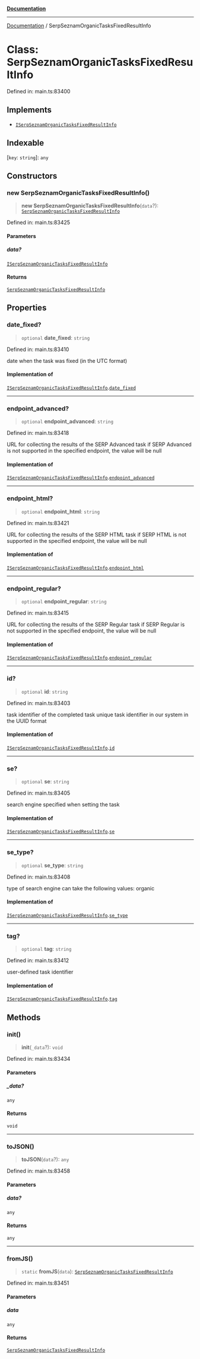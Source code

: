 [**Documentation**](../README.md)

***

[Documentation](../README.md) / SerpSeznamOrganicTasksFixedResultInfo

# Class: SerpSeznamOrganicTasksFixedResultInfo

Defined in: main.ts:83400

## Implements

- [`ISerpSeznamOrganicTasksFixedResultInfo`](../interfaces/ISerpSeznamOrganicTasksFixedResultInfo.md)

## Indexable

\[`key`: `string`\]: `any`

## Constructors

### new SerpSeznamOrganicTasksFixedResultInfo()

> **new SerpSeznamOrganicTasksFixedResultInfo**(`data`?): [`SerpSeznamOrganicTasksFixedResultInfo`](SerpSeznamOrganicTasksFixedResultInfo.md)

Defined in: main.ts:83425

#### Parameters

##### data?

[`ISerpSeznamOrganicTasksFixedResultInfo`](../interfaces/ISerpSeznamOrganicTasksFixedResultInfo.md)

#### Returns

[`SerpSeznamOrganicTasksFixedResultInfo`](SerpSeznamOrganicTasksFixedResultInfo.md)

## Properties

### date\_fixed?

> `optional` **date\_fixed**: `string`

Defined in: main.ts:83410

date when the task was fixed (in the UTC format)

#### Implementation of

[`ISerpSeznamOrganicTasksFixedResultInfo`](../interfaces/ISerpSeznamOrganicTasksFixedResultInfo.md).[`date_fixed`](../interfaces/ISerpSeznamOrganicTasksFixedResultInfo.md#date_fixed)

***

### endpoint\_advanced?

> `optional` **endpoint\_advanced**: `string`

Defined in: main.ts:83418

URL for collecting the results of the SERP Advanced task
if SERP Advanced is not supported in the specified endpoint, the value will be null

#### Implementation of

[`ISerpSeznamOrganicTasksFixedResultInfo`](../interfaces/ISerpSeznamOrganicTasksFixedResultInfo.md).[`endpoint_advanced`](../interfaces/ISerpSeznamOrganicTasksFixedResultInfo.md#endpoint_advanced)

***

### endpoint\_html?

> `optional` **endpoint\_html**: `string`

Defined in: main.ts:83421

URL for collecting the results of the SERP HTML task
if SERP HTML is not supported in the specified endpoint, the value will be null

#### Implementation of

[`ISerpSeznamOrganicTasksFixedResultInfo`](../interfaces/ISerpSeznamOrganicTasksFixedResultInfo.md).[`endpoint_html`](../interfaces/ISerpSeznamOrganicTasksFixedResultInfo.md#endpoint_html)

***

### endpoint\_regular?

> `optional` **endpoint\_regular**: `string`

Defined in: main.ts:83415

URL for collecting the results of the SERP Regular task
if SERP Regular is not supported in the specified endpoint, the value will be null

#### Implementation of

[`ISerpSeznamOrganicTasksFixedResultInfo`](../interfaces/ISerpSeznamOrganicTasksFixedResultInfo.md).[`endpoint_regular`](../interfaces/ISerpSeznamOrganicTasksFixedResultInfo.md#endpoint_regular)

***

### id?

> `optional` **id**: `string`

Defined in: main.ts:83403

task identifier of the completed task
unique task identifier in our system in the UUID format

#### Implementation of

[`ISerpSeznamOrganicTasksFixedResultInfo`](../interfaces/ISerpSeznamOrganicTasksFixedResultInfo.md).[`id`](../interfaces/ISerpSeznamOrganicTasksFixedResultInfo.md#id)

***

### se?

> `optional` **se**: `string`

Defined in: main.ts:83405

search engine specified when setting the task

#### Implementation of

[`ISerpSeznamOrganicTasksFixedResultInfo`](../interfaces/ISerpSeznamOrganicTasksFixedResultInfo.md).[`se`](../interfaces/ISerpSeznamOrganicTasksFixedResultInfo.md#se)

***

### se\_type?

> `optional` **se\_type**: `string`

Defined in: main.ts:83408

type of search engine
can take the following values: organic

#### Implementation of

[`ISerpSeznamOrganicTasksFixedResultInfo`](../interfaces/ISerpSeznamOrganicTasksFixedResultInfo.md).[`se_type`](../interfaces/ISerpSeznamOrganicTasksFixedResultInfo.md#se_type)

***

### tag?

> `optional` **tag**: `string`

Defined in: main.ts:83412

user-defined task identifier

#### Implementation of

[`ISerpSeznamOrganicTasksFixedResultInfo`](../interfaces/ISerpSeznamOrganicTasksFixedResultInfo.md).[`tag`](../interfaces/ISerpSeznamOrganicTasksFixedResultInfo.md#tag)

## Methods

### init()

> **init**(`_data`?): `void`

Defined in: main.ts:83434

#### Parameters

##### \_data?

`any`

#### Returns

`void`

***

### toJSON()

> **toJSON**(`data`?): `any`

Defined in: main.ts:83458

#### Parameters

##### data?

`any`

#### Returns

`any`

***

### fromJS()

> `static` **fromJS**(`data`): [`SerpSeznamOrganicTasksFixedResultInfo`](SerpSeznamOrganicTasksFixedResultInfo.md)

Defined in: main.ts:83451

#### Parameters

##### data

`any`

#### Returns

[`SerpSeznamOrganicTasksFixedResultInfo`](SerpSeznamOrganicTasksFixedResultInfo.md)

